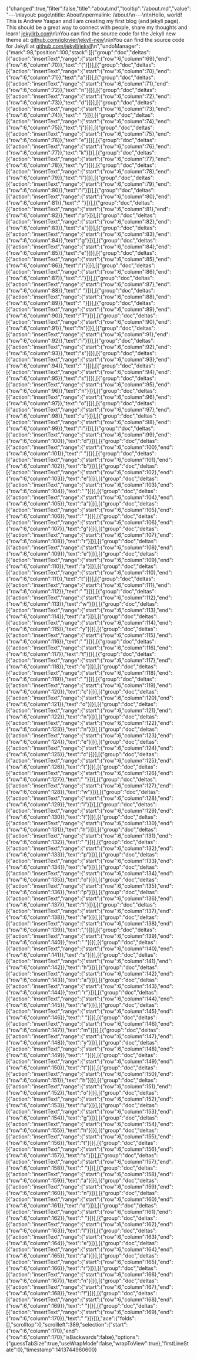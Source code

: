 {"changed":true,"filter":false,"title":"about.md","tooltip":"/about.md","value":"---\nlayout: page\ntitle: About\npermalink: /about/\n---\n\nHello, world!  This is Andrew Yaspan and I am creating my first blog (and jekyll page).  This should be a great way to connect with people, share my thoughts and learn!   [jekyllrb.com](http://jekyllrb.com/)\n\nYou can find the source code for the Jekyll new theme at: [github.com/jglovier/jekyll-new](https://github.com/jglovier/jekyll-new)\n\nYou can find the source code for Jekyll at [github.com/jekyll/jekyll](https://github.com/jekyll/jekyll)\n","undoManager":{"mark":98,"position":100,"stack":[[{"group":"doc","deltas":[{"action":"insertText","range":{"start":{"row":6,"column":69},"end":{"row":6,"column":70}},"text":"("}]}],[{"group":"doc","deltas":[{"action":"insertText","range":{"start":{"row":6,"column":70},"end":{"row":6,"column":71}},"text":"a"}]}],[{"group":"doc","deltas":[{"action":"insertText","range":{"start":{"row":6,"column":71},"end":{"row":6,"column":72}},"text":"n"}]}],[{"group":"doc","deltas":[{"action":"insertText","range":{"start":{"row":6,"column":72},"end":{"row":6,"column":73}},"text":"d"}]}],[{"group":"doc","deltas":[{"action":"insertText","range":{"start":{"row":6,"column":73},"end":{"row":6,"column":74}},"text":" "}]}],[{"group":"doc","deltas":[{"action":"insertText","range":{"start":{"row":6,"column":74},"end":{"row":6,"column":75}},"text":"j"}]}],[{"group":"doc","deltas":[{"action":"insertText","range":{"start":{"row":6,"column":75},"end":{"row":6,"column":76}},"text":"e"}]}],[{"group":"doc","deltas":[{"action":"insertText","range":{"start":{"row":6,"column":76},"end":{"row":6,"column":77}},"text":"k"}]}],[{"group":"doc","deltas":[{"action":"insertText","range":{"start":{"row":6,"column":77},"end":{"row":6,"column":78}},"text":"y"}]}],[{"group":"doc","deltas":[{"action":"insertText","range":{"start":{"row":6,"column":78},"end":{"row":6,"column":79}},"text":"l"}]}],[{"group":"doc","deltas":[{"action":"insertText","range":{"start":{"row":6,"column":79},"end":{"row":6,"column":80}},"text":"l"}]}],[{"group":"doc","deltas":[{"action":"insertText","range":{"start":{"row":6,"column":80},"end":{"row":6,"column":81}},"text":" "}]}],[{"group":"doc","deltas":[{"action":"insertText","range":{"start":{"row":6,"column":81},"end":{"row":6,"column":82}},"text":"p"}]}],[{"group":"doc","deltas":[{"action":"insertText","range":{"start":{"row":6,"column":82},"end":{"row":6,"column":83}},"text":"a"}]}],[{"group":"doc","deltas":[{"action":"insertText","range":{"start":{"row":6,"column":83},"end":{"row":6,"column":84}},"text":"g"}]}],[{"group":"doc","deltas":[{"action":"insertText","range":{"start":{"row":6,"column":84},"end":{"row":6,"column":85}},"text":"e"}]}],[{"group":"doc","deltas":[{"action":"insertText","range":{"start":{"row":6,"column":85},"end":{"row":6,"column":86}},"text":")"}]}],[{"group":"doc","deltas":[{"action":"insertText","range":{"start":{"row":6,"column":86},"end":{"row":6,"column":87}},"text":"."}]}],[{"group":"doc","deltas":[{"action":"insertText","range":{"start":{"row":6,"column":87},"end":{"row":6,"column":88}},"text":" "}]}],[{"group":"doc","deltas":[{"action":"insertText","range":{"start":{"row":6,"column":88},"end":{"row":6,"column":89}},"text":" "}]}],[{"group":"doc","deltas":[{"action":"insertText","range":{"start":{"row":6,"column":89},"end":{"row":6,"column":90}},"text":"T"}]}],[{"group":"doc","deltas":[{"action":"insertText","range":{"start":{"row":6,"column":90},"end":{"row":6,"column":91}},"text":"h"}]}],[{"group":"doc","deltas":[{"action":"insertText","range":{"start":{"row":6,"column":91},"end":{"row":6,"column":92}},"text":"i"}]}],[{"group":"doc","deltas":[{"action":"insertText","range":{"start":{"row":6,"column":92},"end":{"row":6,"column":93}},"text":"s"}]}],[{"group":"doc","deltas":[{"action":"insertText","range":{"start":{"row":6,"column":93},"end":{"row":6,"column":94}},"text":" "}]}],[{"group":"doc","deltas":[{"action":"insertText","range":{"start":{"row":6,"column":94},"end":{"row":6,"column":95}},"text":"s"}]}],[{"group":"doc","deltas":[{"action":"insertText","range":{"start":{"row":6,"column":95},"end":{"row":6,"column":96}},"text":"h"}]}],[{"group":"doc","deltas":[{"action":"insertText","range":{"start":{"row":6,"column":96},"end":{"row":6,"column":97}},"text":"o"}]}],[{"group":"doc","deltas":[{"action":"insertText","range":{"start":{"row":6,"column":97},"end":{"row":6,"column":98}},"text":"u"}]}],[{"group":"doc","deltas":[{"action":"insertText","range":{"start":{"row":6,"column":98},"end":{"row":6,"column":99}},"text":"l"}]}],[{"group":"doc","deltas":[{"action":"insertText","range":{"start":{"row":6,"column":99},"end":{"row":6,"column":100}},"text":"d"}]}],[{"group":"doc","deltas":[{"action":"insertText","range":{"start":{"row":6,"column":100},"end":{"row":6,"column":101}},"text":" "}]}],[{"group":"doc","deltas":[{"action":"insertText","range":{"start":{"row":6,"column":101},"end":{"row":6,"column":102}},"text":"b"}]}],[{"group":"doc","deltas":[{"action":"insertText","range":{"start":{"row":6,"column":102},"end":{"row":6,"column":103}},"text":"e"}]}],[{"group":"doc","deltas":[{"action":"insertText","range":{"start":{"row":6,"column":103},"end":{"row":6,"column":104}},"text":" "}]}],[{"group":"doc","deltas":[{"action":"insertText","range":{"start":{"row":6,"column":104},"end":{"row":6,"column":105}},"text":"a"}]}],[{"group":"doc","deltas":[{"action":"insertText","range":{"start":{"row":6,"column":105},"end":{"row":6,"column":106}},"text":" "}]}],[{"group":"doc","deltas":[{"action":"insertText","range":{"start":{"row":6,"column":106},"end":{"row":6,"column":107}},"text":"g"}]}],[{"group":"doc","deltas":[{"action":"insertText","range":{"start":{"row":6,"column":107},"end":{"row":6,"column":108}},"text":"r"}]}],[{"group":"doc","deltas":[{"action":"insertText","range":{"start":{"row":6,"column":108},"end":{"row":6,"column":109}},"text":"e"}]}],[{"group":"doc","deltas":[{"action":"insertText","range":{"start":{"row":6,"column":109},"end":{"row":6,"column":110}},"text":"a"}]}],[{"group":"doc","deltas":[{"action":"insertText","range":{"start":{"row":6,"column":110},"end":{"row":6,"column":111}},"text":"t"}]}],[{"group":"doc","deltas":[{"action":"insertText","range":{"start":{"row":6,"column":111},"end":{"row":6,"column":112}},"text":" "}]}],[{"group":"doc","deltas":[{"action":"insertText","range":{"start":{"row":6,"column":112},"end":{"row":6,"column":113}},"text":"w"}]}],[{"group":"doc","deltas":[{"action":"insertText","range":{"start":{"row":6,"column":113},"end":{"row":6,"column":114}},"text":"a"}]}],[{"group":"doc","deltas":[{"action":"insertText","range":{"start":{"row":6,"column":114},"end":{"row":6,"column":115}},"text":"y"}]}],[{"group":"doc","deltas":[{"action":"insertText","range":{"start":{"row":6,"column":115},"end":{"row":6,"column":116}},"text":" "}]}],[{"group":"doc","deltas":[{"action":"insertText","range":{"start":{"row":6,"column":116},"end":{"row":6,"column":117}},"text":"t"}]}],[{"group":"doc","deltas":[{"action":"insertText","range":{"start":{"row":6,"column":117},"end":{"row":6,"column":118}},"text":"o"}]}],[{"group":"doc","deltas":[{"action":"insertText","range":{"start":{"row":6,"column":118},"end":{"row":6,"column":119}},"text":" "}]}],[{"group":"doc","deltas":[{"action":"insertText","range":{"start":{"row":6,"column":119},"end":{"row":6,"column":120}},"text":"c"}]}],[{"group":"doc","deltas":[{"action":"insertText","range":{"start":{"row":6,"column":120},"end":{"row":6,"column":121}},"text":"o"}]}],[{"group":"doc","deltas":[{"action":"insertText","range":{"start":{"row":6,"column":121},"end":{"row":6,"column":122}},"text":"n"}]}],[{"group":"doc","deltas":[{"action":"insertText","range":{"start":{"row":6,"column":122},"end":{"row":6,"column":123}},"text":"n"}]}],[{"group":"doc","deltas":[{"action":"insertText","range":{"start":{"row":6,"column":123},"end":{"row":6,"column":124}},"text":"e"}]}],[{"group":"doc","deltas":[{"action":"insertText","range":{"start":{"row":6,"column":124},"end":{"row":6,"column":125}},"text":"c"}]}],[{"group":"doc","deltas":[{"action":"insertText","range":{"start":{"row":6,"column":125},"end":{"row":6,"column":126}},"text":"t"}]}],[{"group":"doc","deltas":[{"action":"insertText","range":{"start":{"row":6,"column":126},"end":{"row":6,"column":127}},"text":" "}]}],[{"group":"doc","deltas":[{"action":"insertText","range":{"start":{"row":6,"column":127},"end":{"row":6,"column":128}},"text":"w"}]}],[{"group":"doc","deltas":[{"action":"insertText","range":{"start":{"row":6,"column":128},"end":{"row":6,"column":129}},"text":"i"}]}],[{"group":"doc","deltas":[{"action":"insertText","range":{"start":{"row":6,"column":129},"end":{"row":6,"column":130}},"text":"t"}]}],[{"group":"doc","deltas":[{"action":"insertText","range":{"start":{"row":6,"column":130},"end":{"row":6,"column":131}},"text":"h"}]}],[{"group":"doc","deltas":[{"action":"insertText","range":{"start":{"row":6,"column":131},"end":{"row":6,"column":132}},"text":" "}]}],[{"group":"doc","deltas":[{"action":"insertText","range":{"start":{"row":6,"column":132},"end":{"row":6,"column":133}},"text":"p"}]}],[{"group":"doc","deltas":[{"action":"insertText","range":{"start":{"row":6,"column":133},"end":{"row":6,"column":134}},"text":"e"}]}],[{"group":"doc","deltas":[{"action":"insertText","range":{"start":{"row":6,"column":134},"end":{"row":6,"column":135}},"text":"o"}]}],[{"group":"doc","deltas":[{"action":"insertText","range":{"start":{"row":6,"column":135},"end":{"row":6,"column":136}},"text":"p"}]}],[{"group":"doc","deltas":[{"action":"insertText","range":{"start":{"row":6,"column":136},"end":{"row":6,"column":137}},"text":"l"}]}],[{"group":"doc","deltas":[{"action":"insertText","range":{"start":{"row":6,"column":137},"end":{"row":6,"column":138}},"text":"e"}]}],[{"group":"doc","deltas":[{"action":"insertText","range":{"start":{"row":6,"column":138},"end":{"row":6,"column":139}},"text":","}]}],[{"group":"doc","deltas":[{"action":"insertText","range":{"start":{"row":6,"column":139},"end":{"row":6,"column":140}},"text":" "}]}],[{"group":"doc","deltas":[{"action":"insertText","range":{"start":{"row":6,"column":140},"end":{"row":6,"column":141}},"text":"s"}]}],[{"group":"doc","deltas":[{"action":"insertText","range":{"start":{"row":6,"column":141},"end":{"row":6,"column":142}},"text":"h"}]}],[{"group":"doc","deltas":[{"action":"insertText","range":{"start":{"row":6,"column":142},"end":{"row":6,"column":143}},"text":"a"}]}],[{"group":"doc","deltas":[{"action":"insertText","range":{"start":{"row":6,"column":143},"end":{"row":6,"column":144}},"text":"r"}]}],[{"group":"doc","deltas":[{"action":"insertText","range":{"start":{"row":6,"column":144},"end":{"row":6,"column":145}},"text":"e"}]}],[{"group":"doc","deltas":[{"action":"insertText","range":{"start":{"row":6,"column":145},"end":{"row":6,"column":146}},"text":" "}]}],[{"group":"doc","deltas":[{"action":"insertText","range":{"start":{"row":6,"column":146},"end":{"row":6,"column":147}},"text":"m"}]}],[{"group":"doc","deltas":[{"action":"insertText","range":{"start":{"row":6,"column":147},"end":{"row":6,"column":148}},"text":"y"}]}],[{"group":"doc","deltas":[{"action":"insertText","range":{"start":{"row":6,"column":148},"end":{"row":6,"column":149}},"text":" "}]}],[{"group":"doc","deltas":[{"action":"insertText","range":{"start":{"row":6,"column":149},"end":{"row":6,"column":150}},"text":"t"}]}],[{"group":"doc","deltas":[{"action":"insertText","range":{"start":{"row":6,"column":150},"end":{"row":6,"column":151}},"text":"h"}]}],[{"group":"doc","deltas":[{"action":"insertText","range":{"start":{"row":6,"column":151},"end":{"row":6,"column":152}},"text":"o"}]}],[{"group":"doc","deltas":[{"action":"insertText","range":{"start":{"row":6,"column":152},"end":{"row":6,"column":153}},"text":"u"}]}],[{"group":"doc","deltas":[{"action":"insertText","range":{"start":{"row":6,"column":153},"end":{"row":6,"column":154}},"text":"g"}]}],[{"group":"doc","deltas":[{"action":"insertText","range":{"start":{"row":6,"column":154},"end":{"row":6,"column":155}},"text":"h"}]}],[{"group":"doc","deltas":[{"action":"insertText","range":{"start":{"row":6,"column":155},"end":{"row":6,"column":156}},"text":"t"}]}],[{"group":"doc","deltas":[{"action":"insertText","range":{"start":{"row":6,"column":156},"end":{"row":6,"column":157}},"text":"s"}]}],[{"group":"doc","deltas":[{"action":"insertText","range":{"start":{"row":6,"column":157},"end":{"row":6,"column":158}},"text":" "}]}],[{"group":"doc","deltas":[{"action":"insertText","range":{"start":{"row":6,"column":158},"end":{"row":6,"column":159}},"text":"a"}]}],[{"group":"doc","deltas":[{"action":"insertText","range":{"start":{"row":6,"column":159},"end":{"row":6,"column":160}},"text":"n"}]}],[{"group":"doc","deltas":[{"action":"insertText","range":{"start":{"row":6,"column":160},"end":{"row":6,"column":161}},"text":"d"}]}],[{"group":"doc","deltas":[{"action":"insertText","range":{"start":{"row":6,"column":161},"end":{"row":6,"column":162}},"text":" "}]}],[{"group":"doc","deltas":[{"action":"insertText","range":{"start":{"row":6,"column":162},"end":{"row":6,"column":163}},"text":"l"}]}],[{"group":"doc","deltas":[{"action":"insertText","range":{"start":{"row":6,"column":163},"end":{"row":6,"column":164}},"text":"e"}]}],[{"group":"doc","deltas":[{"action":"insertText","range":{"start":{"row":6,"column":164},"end":{"row":6,"column":165}},"text":"a"}]}],[{"group":"doc","deltas":[{"action":"insertText","range":{"start":{"row":6,"column":165},"end":{"row":6,"column":166}},"text":"r"}]}],[{"group":"doc","deltas":[{"action":"insertText","range":{"start":{"row":6,"column":166},"end":{"row":6,"column":167}},"text":"n"}]}],[{"group":"doc","deltas":[{"action":"insertText","range":{"start":{"row":6,"column":167},"end":{"row":6,"column":168}},"text":"!"}]}],[{"group":"doc","deltas":[{"action":"insertText","range":{"start":{"row":6,"column":168},"end":{"row":6,"column":169}},"text":" "}]}],[{"group":"doc","deltas":[{"action":"insertText","range":{"start":{"row":6,"column":169},"end":{"row":6,"column":170}},"text":" "}]}]]},"ace":{"folds":[],"scrolltop":0,"scrollleft":389,"selection":{"start":{"row":6,"column":170},"end":{"row":6,"column":170},"isBackwards":false},"options":{"guessTabSize":true,"useWrapMode":false,"wrapToView":true},"firstLineState":0},"timestamp":1413744960600}